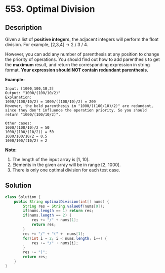 # 553. Optimal Division

## Description

Given a list of **positive integers**, the adjacent integers will perform the float division. For example, [2,3,4] -> 2 / 3 / 4.

However, you can add any number of parenthesis at any position to change the priority of operations. You should find out how to add parenthesis to get the **maximum** result, and return the corresponding expression in string format. **Your expression should NOT contain redundant parenthesis.**

**Example:**

```
Input: [1000,100,10,2]
Output: "1000/(100/10/2)"
Explanation:
1000/(100/10/2) = 1000/((100/10)/2) = 200
However, the bold parenthesis in "1000/((100/10)/2)" are redundant, 
since they don't influence the operation priority. So you should return "1000/(100/10/2)". 

Other cases:
1000/(100/10)/2 = 50
1000/(100/(10/2)) = 50
1000/100/10/2 = 0.5
1000/100/(10/2) = 2
```

**Note:**

1. The length of the input array is [1, 10].
2. Elements in the given array will be in range [2, 1000].
3. There is only one optimal division for each test case.

 

## Solution

```java
class Solution {
    public String optimalDivision(int[] nums) {
        String res = String.valueOf(nums[0]);
        if(nums.length == 1) return res;
        if(nums.length == 2) {
            res += "/" + nums[1];
            return res;
        }
        res += "/" + "(" +  nums[1];
        for(int i = 2; i < nums.length; i++) {
            res += "/" + nums[i];
        }
        res += ")";
        return res;
    }
}
```

